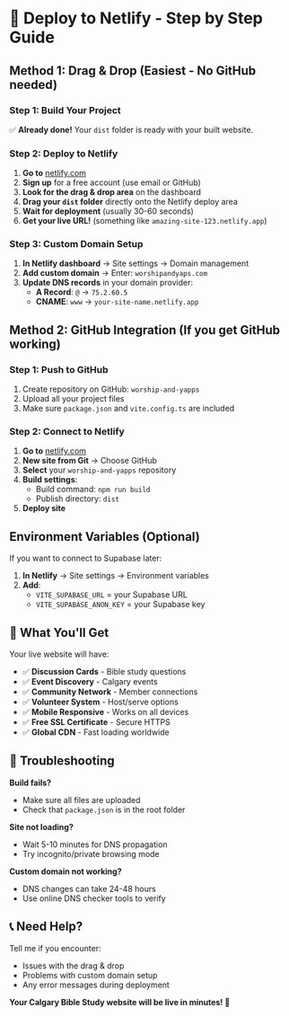 # 🚀 Deploy to Netlify - Step by Step Guide

## Method 1: Drag & Drop (Easiest - No GitHub needed)

### Step 1: Build Your Project
✅ **Already done!** Your `dist` folder is ready with your built website.

### Step 2: Deploy to Netlify
1. **Go to** [netlify.com](https://netlify.com)
2. **Sign up** for a free account (use email or GitHub)
3. **Look for the drag & drop area** on the dashboard
4. **Drag your `dist` folder** directly onto the Netlify deploy area
5. **Wait for deployment** (usually 30-60 seconds)
6. **Get your live URL!** (something like `amazing-site-123.netlify.app`)

### Step 3: Custom Domain Setup
1. **In Netlify dashboard** → Site settings → Domain management
2. **Add custom domain** → Enter: `worshipandyaps.com`
3. **Update DNS records** in your domain provider:
   - **A Record**: `@` → `75.2.60.5`
   - **CNAME**: `www` → `your-site-name.netlify.app`

## Method 2: GitHub Integration (If you get GitHub working)

### Step 1: Push to GitHub
1. Create repository on GitHub: `worship-and-yapps`
2. Upload all your project files
3. Make sure `package.json` and `vite.config.ts` are included

### Step 2: Connect to Netlify
1. **Go to** [netlify.com](https://netlify.com)
2. **New site from Git** → Choose GitHub
3. **Select** your `worship-and-yapps` repository
4. **Build settings**:
   - Build command: `npm run build`
   - Publish directory: `dist`
5. **Deploy site**

## Environment Variables (Optional)
If you want to connect to Supabase later:
1. **In Netlify** → Site settings → Environment variables
2. **Add**:
   - `VITE_SUPABASE_URL` = your Supabase URL
   - `VITE_SUPABASE_ANON_KEY` = your Supabase key

## 🎉 What You'll Get

Your live website will have:
- ✅ **Discussion Cards** - Bible study questions
- ✅ **Event Discovery** - Calgary events  
- ✅ **Community Network** - Member connections
- ✅ **Volunteer System** - Host/serve options
- ✅ **Mobile Responsive** - Works on all devices
- ✅ **Free SSL Certificate** - Secure HTTPS
- ✅ **Global CDN** - Fast loading worldwide

## 🔧 Troubleshooting

**Build fails?**
- Make sure all files are uploaded
- Check that `package.json` is in the root folder

**Site not loading?**
- Wait 5-10 minutes for DNS propagation
- Try incognito/private browsing mode

**Custom domain not working?**
- DNS changes can take 24-48 hours
- Use online DNS checker tools to verify

## 📞 Need Help?

Tell me if you encounter:
- Issues with the drag & drop
- Problems with custom domain setup
- Any error messages during deployment

**Your Calgary Bible Study website will be live in minutes! 🚀**